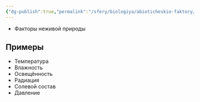 ```yaml
---
{"dg-publish":true,"permalink":"/sfery/biologiya/abioticheskie-faktory/","tags":["Экология"]}
---
```


- Факторы неживой природы 
## Примеры 
- Температура 
- Влажность 
- Освещённость 
- Радиация 
- Солевой состав 
- Давление 